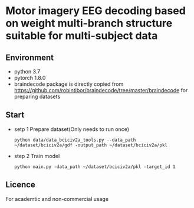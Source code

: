 # Motor imagery EEG decoding based on weight multi-branch structure suitable for multi-subject data 
## Environment
* python 3.7
* pytorch 1.8.0
* braindecode package is directly copied from https://github.com/robintibor/braindecode/tree/master/braindecode for preparing datasets 
## Start
* setp 1 Prepare dataset(Only needs to run once)
   
    `python data/data_bciciv2a_tools.py --data_path ~/dataset/bciciv2a/gdf -output_path ~/dataset/bciciv2a/pkl`
* step 2 Train model 
  
    `python main.py -data_path ~/dataset/bciciv2a/pkl -target_id 1`
## Licence
For academtic and non-commercial usage
